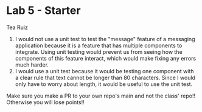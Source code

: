 # Lab 5 - Starter
Tea Ruiz


1. I would not use a unit test to test the "message" feature of a messaging application because it is a feature that has multiple components to integrate. Using unit testing would prevent us from seeing how the components of this feature interact, which would make fixing any errors much harder. 
2. I would use a unit test because it would be testing one component with a clear rule that text cannot be longer than 80 characters. Since I would only have to worry about length, it would be useful to use the unit test. 
   

Make sure you make a PR to your own repo's main and not the class' repo!! Otherwise you will lose points!!
